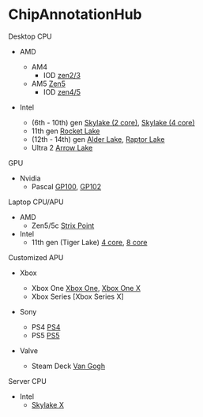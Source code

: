 # ChipAnnotationHub

Desktop CPU
- AMD
    - AM4 
      - IOD [zen2/3](https://www.techpowerup.com/266287/amd-matisse-and-rome-io-controller-dies-mapped-out#g266287-1)
    - AM5 [Zen5](https://x.com/GPUsAreMagic/status/1843054434169081895/photo/1)
      - IOD [zen4/5]([https://www.techpowerup.com/305485/amds-zen-4-i-o-die-detailed-courtesy-of-isscc-presentation#g305485-1](https://x.com/GPUsAreMagic/status/1843054434169081895/photo/3))
     
- Intel
    - (6th - 10th) gen [Skylake (2 core)]([https://en.wikichip.org/wiki/File:skylake_(quad-core)_(annotated).png](https://en.wikichip.org/wiki/File:skylake_(dual_core)_(annotated).png)), [Skylake (4 core)](https://en.wikichip.org/wiki/File:skylake_(quad-core)_(annotated).png)
    - 11th gen [Rocket Lake](https://x.com/Locuza_/status/1454152714930331652/photo/3)
    - (12th - 14th) gen [Alder Lake](https://locuza.substack.com/p/die-walkthrough-alder-lake-sp-and), [Raptor Lake](https://substack.com/@locuza/p-69094195)
    - Ultra 2 [Arrow Lake](https://x.com/GPUsAreMagic/status/1848749030009937965/photo/1)
 
GPU
- Nvidia
    - Pascal [GP100](https://x.com/Locuza_/status/1474561489914712068/photo/1), [GP102](https://nemez.net/die/GPU/Pascal/GP102_annotated.png)

Laptop CPU/APU
- AMD
    - Zen5/5c [Strix Point](https://www.techpowerup.com/325035/amd-strix-point-silicon-pictured-and-annotated#g325035-2)
- Intel
    - 11th gen (Tiger Lake) [4 core](https://x.com/Locuza_/status/1454152714930331652/photo/1), [8 core](https://x.com/Locuza_/status/1454152714930331652/photo/2)

Customized APU
- Xbox
    - Xbox One [Xbox One](https://x.com/Locuza_/status/1358440764494258177/photo/3), [Xbox One X](https://nemez.net/die/Other/Xbox/X1X_annotated.jpg)
    - Xbox Series [Xbox Series X]
 
- Sony
    - PS4 [PS4](https://x.com/Locuza_/status/1358440764494258177/photo/3)
    - PS5 [PS5](https://nemez.net/die/Other/Xbox/X1X_annotated.jpg)

- Valve
    - Steam Deck [Van Gogh](https://www.tomshardware.com/pc-components/cpus/steam-decks-custom-amd-processor-exposed)

Server CPU
- Intel
    - [Skylake X](https://nemez.net/die/CPU/RefreshLake/SKX_annotated.jpg)
      
